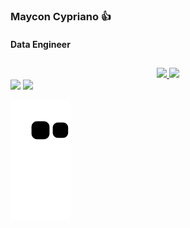### Maycon Cypriano 👍
#### Data Engineer

##
 
<div align="center">
  <a href="https://github.com/batestin1">
  <img height="180em" src="https://github-readme-stats.vercel.app/api?username=batestin1&show_icons=true&theme=dracula&include_all_commits=true&count_private=true"/>
  <img height="180em" src="https://github-readme-stats.vercel.app/api/top-langs/?username=batestin1&layout=compact&langs_count=7&theme=dracula"/>
</div>

<div> 
  <a href="https://www.linkedin.com/in/mayconbatestin/" target="_blank"><img src="https://img.shields.io/badge/-LinkedIn-%230077B5?style=for-the-badge&logo=linkedin&logoColor=white" target="_blank"></a>
  <a href = "mailto:mayconcipriano@gmail.com"><img src="https://img.shields.io/badge/-Gmail-%23333?style=for-the-badge&logo=gmail&logoColor=white" target="_blank"></a>
 
  ![Snake animation](https://github.com/rafaballerini/rafaballerini/blob/output/github-contribution-grid-snake.svg)
 
</div>
